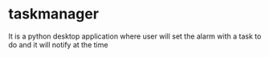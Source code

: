 # taskmanager
It is a python desktop application where user will set the alarm with a task to do and it will notify at the time

